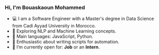 ### Hi, I'm Bouaskaoun Mohammed

- 💻 I am a Software Engineer with a Master's degree in Data Science from Cadi Ayyad University in Morocco.
- 🌱 Exploring NLP and Machine Learning concepts.
- 🌟 Main languages: JavaScript, Python.
- 🚀 Enthusiastic about writing scripts for automation.
- 🤔 I’m currently open for: <b>Job</b> or an <b>Intern</b>.
